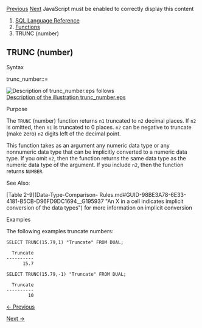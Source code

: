 [Previous](trunc-interval.md) [Next](TZ_OFFSET.md) JavaScript must be
enabled to correctly display this content

  1. [SQL Language Reference ](index.md)
  2. [Functions](Functions.md)
  3. TRUNC (number) 

## TRUNC (number)

Syntax

trunc_number::=

![Description of trunc_number.eps
follows](https://docs.oracle.com/en/database/oracle/oracle-database/23/sqlrf/img/trunc_number.gif)  
[Description of the illustration trunc_number.eps](img_text/trunc_number.md)

Purpose

The `TRUNC` (number) function returns `n1` truncated to `n2` decimal places.
If `n2` is omitted, then `n1` is truncated to 0 places. `n2` can be negative
to truncate (make zero) `n2` digits left of the decimal point.

This function takes as an argument any numeric data type or any nonnumeric
data type that can be implicitly converted to a numeric data type. If you omit
`n2`, then the function returns the same data type as the numeric data type of
the argument. If you include `n2`, then the function returns `NUMBER`.

See Also:

[Table 2-9](Data-Type-Comparison-
Rules.md#GUID-98BE3A78-6E33-4181-B5CB-D96FD9DC1694__G195937 "An X in a cell
indicates implicit conversion of the data types") for more information on
implicit conversion

Examples

The following examples truncate numbers:

    
    
    SELECT TRUNC(15.79,1) "Truncate" FROM DUAL;
    
      Truncate
    ----------
          15.7
    
    SELECT TRUNC(15.79,-1) "Truncate" FROM DUAL;
    
      Truncate
    ----------
            10


[← Previous](trunc-interval.md)

[Next →](TZ_OFFSET.md)
